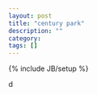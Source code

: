 ```yaml
---
layout: post
title: "century park"
description: ""
category: 
tags: []
---
```

{% include JB/setup %}

d
